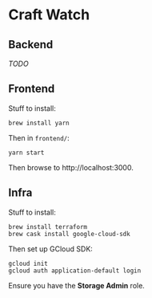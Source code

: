 # Craft Watch

## Backend

*TODO*


## Frontend

Stuff to install:

```
brew install yarn
```

Then in `frontend/`:

```
yarn start
```

Then browse to http://localhost:3000.


## Infra

Stuff to install:

```
brew install terraform
brew cask install google-cloud-sdk
```

Then set up GCloud SDK:

```
gcloud init
gcloud auth application-default login
```

Ensure you have the **Storage Admin** role.


